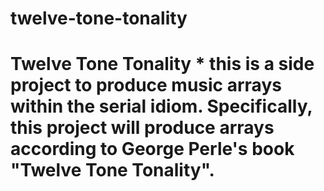 # twelve-tone-tonality
<h1> Twelve Tone Tonality
* this is a side project to produce music arrays within the serial idiom. Specifically, this project will produce arrays according to 
George Perle's book "Twelve Tone Tonality".
